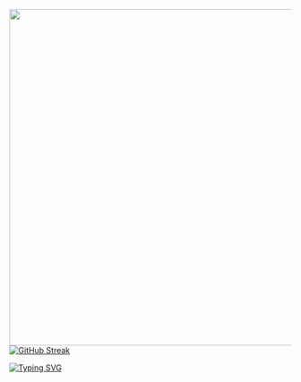 <img align="center" width="600" src="https://github-readme-stats.vercel.app/api?username=swwwwj&theme=dark&include_all_commits=true&show_icons=true&hide_border=true" />
<a href="https://git.io/streak-stats"><img src="https://streak-stats.demolab.com?user=swwwwj&theme=dark&border_radius=4.6&card_width=600" alt="GitHub Streak" /></a>


<a href="https://git.io/typing-svg"><img src="https://readme-typing-svg.demolab.com?font=Fira+Code&weight=500&size=100&pause=1000&color=8D88C0&width=435&lines=SWWWJ" alt="Typing SVG" /></a>
